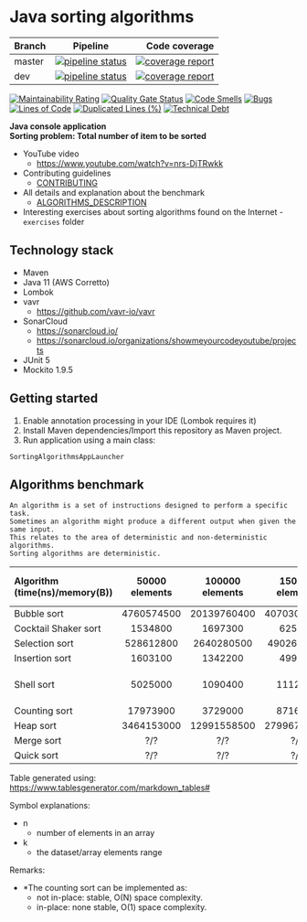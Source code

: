 # Java sorting algorithms

| Branch        | Pipeline          | Code coverage  |
| ------------- |:-----------------:| --------------:|
| master      | [![pipeline status](https://gitlab.com/ShowMeYourCodeYouTube/java-sorting-algorithms/badges/master/pipeline.svg)](https://gitlab.com/ShowMeYourCodeYouTube/java-sorting-algorithms/-/commits/master)  | [![coverage report](https://gitlab.com/ShowMeYourCodeYouTube/java-sorting-algorithms/badges/master/coverage.svg)](https://gitlab.com/ShowMeYourCodeYouTube/java-sorting-algorithms/-/commits/master) |
| dev         | [![pipeline status](https://gitlab.com/ShowMeYourCodeYouTube/java-sorting-algorithms/badges/dev/pipeline.svg)](https://gitlab.com/ShowMeYourCodeYouTube/java-sorting-algorithms/-/commits/dev)      |   [![coverage report](https://gitlab.com/ShowMeYourCodeYouTube/java-sorting-algorithms/badges/dev/coverage.svg)](https://gitlab.com/ShowMeYourCodeYouTube/java-sorting-algorithms/-/commits/dev) |

[![Maintainability Rating](https://sonarcloud.io/api/project_badges/measure?project=ShowMeYourCodeYouTube_java-sorting-algorithms&metric=sqale_rating)](https://sonarcloud.io/dashboard?id=ShowMeYourCodeYouTube_java-sorting-algorithms)  [![Quality Gate Status](https://sonarcloud.io/api/project_badges/measure?project=ShowMeYourCodeYouTube_java-sorting-algorithms&metric=alert_status)](https://sonarcloud.io/dashboard?id=ShowMeYourCodeYouTube_java-sorting-algorithms)  [![Code Smells](https://sonarcloud.io/api/project_badges/measure?project=ShowMeYourCodeYouTube_java-sorting-algorithms&metric=code_smells)](https://sonarcloud.io/dashboard?id=ShowMeYourCodeYouTube_java-sorting-algorithms)  [![Bugs](https://sonarcloud.io/api/project_badges/measure?project=ShowMeYourCodeYouTube_java-sorting-algorithms&metric=bugs)](https://sonarcloud.io/dashboard?id=ShowMeYourCodeYouTube_java-sorting-algorithms)  [![Lines of Code](https://sonarcloud.io/api/project_badges/measure?project=ShowMeYourCodeYouTube_java-sorting-algorithms&metric=ncloc)](https://sonarcloud.io/dashboard?id=ShowMeYourCodeYouTube_java-sorting-algorithms)  [![Duplicated Lines (%)](https://sonarcloud.io/api/project_badges/measure?project=ShowMeYourCodeYouTube_java-sorting-algorithms&metric=duplicated_lines_density)](https://sonarcloud.io/dashboard?id=ShowMeYourCodeYouTube_java-sorting-algorithms)  [![Technical Debt](https://sonarcloud.io/api/project_badges/measure?project=ShowMeYourCodeYouTube_java-sorting-algorithms&metric=sqale_index)](https://sonarcloud.io/dashboard?id=ShowMeYourCodeYouTube_java-sorting-algorithms)

**Java console application**  
**Sorting problem: Total number of item to be sorted**

- YouTube video
  - <https://www.youtube.com/watch?v=nrs-DjTRwkk>
- Contributing guidelines
  - [CONTRIBUTING](./CONTRIBUTING.md)
- All details and explanation about the benchmark
  - [ALGORITHMS_DESCRIPTION](./ALGORITHMS_DESCRIPTION.md)
- Interesting exercises about sorting algorithms found on the Internet - ``exercises`` folder

## Technology stack

- Maven
- Java 11 (AWS Corretto)
- Lombok
- vavr
  - https://github.com/vavr-io/vavr
- SonarCloud
  - https://sonarcloud.io/
  - https://sonarcloud.io/organizations/showmeyourcodeyoutube/projects
- JUnit 5
- Mockito 1.9.5

## Getting started

1. Enable annotation processing in your IDE (Lombok requires it)
2. Install Maven dependencies/Import this repository as Maven project.
3. Run application using a main class:

```
SortingAlgorithmsAppLauncher
```

## Algorithms benchmark

```
An algorithm is a set of instructions designed to perform a specific task.
Sometimes an algorithm might produce a different output when given the same input.
This relates to the area of deterministic and non-deterministic algorithms.
Sorting algorithms are deterministic.
```

| Algorithm (time(ns)/memory(B))  | 50000 elements   | 100000 elements   | 150000 elements   | Best complexity   | Average complexity   | Worst complexity   | Space complexity (the worst)   | Stable   | In place  |
|:--------------------------------|:----------------:|:-----------------:|:-----------------:|:-----------------:|:--------------------:|:------------------:|:------------------------------:|:--------:|:---------:|
| Bubble sort                     | 4760574500       |  20139760400      | 40703039600       |     O(n)          |     O(n^2)           |       O(n^2)       |        O(1)                    |   yes    |  yes      |
| Cocktail Shaker sort            |  1534800         |  1697300          |  625600           |     O(n)          |     O(n^2)           |   O(n^2)           |      O(1)                      |   ye     |  yes      |
| Selection sort                  |  528612800       |  2640280500       |  4902623300       |    O(n^2)         |    O(n^2)            |       O(n^2)       |        O(1)                    |    no    |  yes      |
| Insertion sort                  |  1603100         |  1342200          | 499500            |     O(n^2)        |   O(n^2)             | O(n)               |        O(1)                    |   yes    |  yes      |
| Shell sort                      |  5025000          |  1090400         |  1112400          |     O(n log n)    |  depends on gap sequence |     O(n^2)     |      O(1)                      |   no     |    yes    |
| Counting sort                   |  17973900        |  3729000          | 8716100           |    O(n+k)         |    O(n+k)            |       O(n+k)       |        O(k)                    |  yes/no* |  no/yes*  |
| Heap sort                       |  3464153000      |  12991558500      | 27996772300       |    O(n log n)     |    O(n log n)        |   O(n log n)       |      O(1)                      |  no      |  yes      |
| Merge sort              |  ?/?           |  ?/?            | ?/?              |                 |                    |                  |                 |                  |        |
| Quick sort              |  ?/?           |  ?/?            |  ?/?             |                 |                    |                  |                 |                  |        |

Table generated using: <https://www.tablesgenerator.com/markdown_tables#>

Symbol explanations:

- n
  - number of elements in an array
- k
  - the dataset/array elements range

Remarks:

- *The counting sort can be implemented as:
  - not in-place: stable, O(N) space complexity.
  - in-place: none stable, O(1) space complexity.
